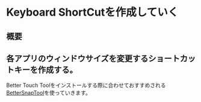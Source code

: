 # Keyboard ShortCutを作成していく

## 概要


## 各アプリのウィンドウサイズを変更するショートカットキーを作成する。

Better Touch Toolをインストールする際に合わせておすすめされる [BetterSnapTool](https://folivora.ai/bettersnaptool)を使っていきます。